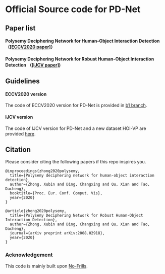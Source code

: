 # Official Source code for PD-Net 
## Paper list
#### Polysemy Deciphering Network for Human-Object Interaction Detection （[[ECCV2020 paper]](http://www.ecva.net/papers/eccv_2020/papers_ECCV/papers/123650069.pdf)）

#### Polysemy Deciphering Network for Robust Human-Object Interaction Detection （[[IJCV paper]](https://arxiv.org/pdf/2008.02918.pdf))

## Guidelines
#### ECCV2020 version
The code of ECCV2020 version for PD-Net is provided in [b1 branch](https://github.com/MuchHair/PD-Net/tree/b1). 

#### IJCV version
The code of IJCV version for PD-Net and a new dataset HOI-VP are provided [here](https://github.com/MuchHair/PD-Net-Extended-Version). 

## Citation
Please consider citing the following papers if this repo inspires you. 
```
@inproceedings{zhong2020polysemy,
  title={Polysemy deciphering network for human-object interaction detection},
  author={Zhong, Xubin and Ding, Changxing and Qu, Xian and Tao, Dacheng},
  booktitle={Proc. Eur. Conf. Comput. Vis},
  year={2020}
}

@article{zhong2020polysemy,
  title={Polysemy Deciphering Network for Robust Human-Object Interaction Detection},
  author={Zhong, Xubin and Ding, Changxing and Qu, Xian and Tao, Dacheng},
  journal={arXiv preprint arXiv:2008.02918},
  year={2020}
}
```
### Acknowledgement
This code is mainly built upon [No-Frills](https://github.com/BigRedT/no_frills_hoi_det).



